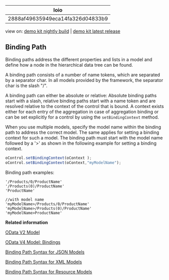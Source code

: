 <!-- loio2888af49635949eca14fa326d04833b9 -->

| loio |
| -----|
| 2888af49635949eca14fa326d04833b9 |

<div id="loio">

view on: [demo kit nightly build](https://openui5nightly.hana.ondemand.com/#/topic/2888af49635949eca14fa326d04833b9) | [demo kit latest release](https://openui5.hana.ondemand.com/#/topic/2888af49635949eca14fa326d04833b9)</div>

## Binding Path

Binding paths address the different properties and lists in a model and define how a node in the hierarchical data tree can be found.

A binding path consists of a number of name tokens, which are separated by a separator char. In all models provided by the framework, the separator char is the slash "/".

A binding path can either be absolute or relative: Absolute binding paths start with a slash, relative binding paths start with a name token and are resolved relative to the context of the control that is bound. A context exists either for each entry of the aggregation in case of aggregation binding or can be set explicitly for a control by using the `setBindingContext` method.

When you use multiple models, specify the model name within the binding path to address the correct model. The same applies for setting a binding context for such a model. The binding path must start with the model name followed by a '\>' as shown in the following example for setting a binding context.

``` js
oControl.setBindingContext(oContext );
oControl.setBindingContext(oContext,"myModelName");
```

Binding path examples:

```
'/Products/0/ProductName'
'/Products(0)/ProductName'
'ProductName'

//with model name
'myModelName>/Products/0/ProductName'
'myModelName>/Products(0)/ProductName'
'myModelName>ProductName'
```

**Related information**  


[OData V2 Model](OData_V2_Model_6c47b2b.md#loio6c47b2b39db9404582994070ec3d57a2)

[OData V4 Model: Bindings](Bindings_54e0ddf.md)

[Binding Path Syntax for JSON Models](JSON_Model_96804e3.md#loiod52e364907f94a3caeb4f5e5ad0cf302)

[Binding Path Syntax for XML Models](XML_Model_a53e71d.md#loiob8a2c24356c443228f7819d45697a2b8)

[Binding Path Syntax for Resource Models](Resource_Model_91f122a.md#loiof05c6f2cf18241cbbb2b126989108765)

